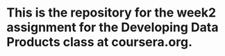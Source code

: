 # This is the repository for the week2 assignment for the Developing Data Products class at coursera.org.
